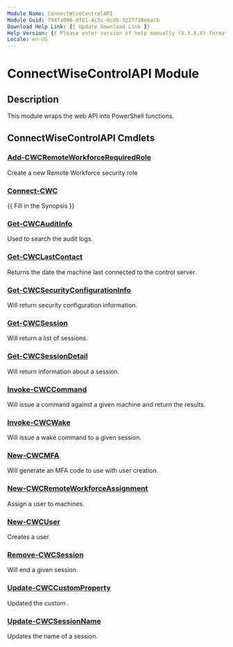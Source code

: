```yaml
---
Module Name: ConnectWiseControlAPI
Module Guid: f94fa996-0f01-4c5c-9cd9-3227728ebacb
Download Help Link: {{ Update Download Link }}
Help Version: {{ Please enter version of help manually (X.X.X.X) format }}
Locale: en-US
---
```


# ConnectWiseControlAPI Module
## Description
This module wraps the web API into PowerShell functions.

## ConnectWiseControlAPI Cmdlets
### [Add-CWCRemoteWorkforceRequiredRole](Add-CWCRemoteWorkforceRequiredRole.md)
Create a new Remote Workforce security role

### [Connect-CWC](Connect-CWC.md)
{{ Fill in the Synopsis }}

### [Get-CWCAuditInfo](Get-CWCAuditInfo.md)
Used to search the audit logs.

### [Get-CWCLastContact](Get-CWCLastContact.md)
Returns the date the machine last connected to the control server.

### [Get-CWCSecurityConfigurationInfo](Get-CWCSecurityConfigurationInfo.md)
Will return security configuration information.

### [Get-CWCSession](Get-CWCSession.md)
Will return a list of sessions.

### [Get-CWCSessionDetail](Get-CWCSessionDetail.md)
Will return information about a session.

### [Invoke-CWCCommand](Invoke-CWCCommand.md)
Will issue a command against a given machine and return the results.

### [Invoke-CWCWake](Invoke-CWCWake.md)
Will issue a wake command to a given session.

### [New-CWCMFA](New-CWCMFA.md)
Will generate an MFA code to use with user creation.

### [New-CWCRemoteWorkforceAssignment](New-CWCRemoteWorkforceAssignment.md)
Assign a user to machines.

### [New-CWCUser](New-CWCUser.md)
Creates a user.

### [Remove-CWCSession](Remove-CWCSession.md)
Will end a given session.

### [Update-CWCCustomProperty](Update-CWCCustomProperty.md)
Updated the custom .

### [Update-CWCSessionName](Update-CWCSessionName.md)
Updates the name of a session.

